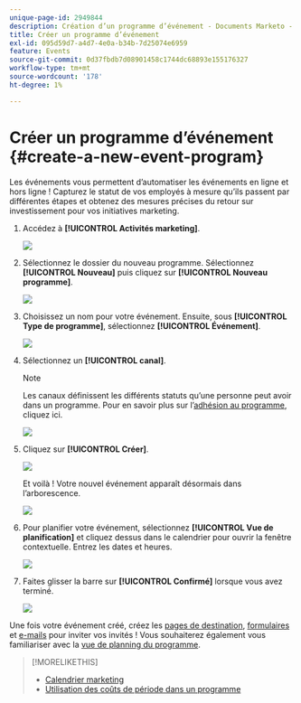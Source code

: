 ```yaml
---
unique-page-id: 2949844
description: Création d’un programme d’événement - Documents Marketo - Documentation du produit
title: Créer un programme d’événement
exl-id: 095d59d7-a4d7-4e0a-b34b-7d25074e6959
feature: Events
source-git-commit: 0d37fbdb7d08901458c1744dc68893e155176327
workflow-type: tm+mt
source-wordcount: '178'
ht-degree: 1%

---
```


# Créer un programme d’événement {#create-a-new-event-program}

Les événements vous permettent d’automatiser les événements en ligne et hors ligne ! Capturez le statut de vos employés à mesure qu’ils passent par différentes étapes et obtenez des mesures précises du retour sur investissement pour vos initiatives marketing.

1. Accédez à **[!UICONTROL Activités marketing]**.

   ![](assets/ma.png)

1. Sélectionnez le dossier du nouveau programme. Sélectionnez **[!UICONTROL Nouveau]** puis cliquez sur **[!UICONTROL Nouveau programme]**.

   ![](assets/image2015-2-26-14-3a24-3a30.png)

1. Choisissez un nom pour votre événement. Ensuite, sous **[!UICONTROL Type de programme]**, sélectionnez **[!UICONTROL Événement]**.

   ![](assets/image2015-2-26-14-3a26-3a6.png)

1. Sélectionnez un **[!UICONTROL canal]**.

   >[!NOTE]
   >
   >Les canaux définissent les différents statuts qu’une personne peut avoir dans un programme. Pour en savoir plus sur l’[adhésion au programme](/help/marketo/product-docs/core-marketo-concepts/programs/creating-programs/understanding-program-membership.md), cliquez ici.

   ![](assets/image2015-2-26-14-3a29-3a3.png)

1. Cliquez sur **[!UICONTROL Créer]**.

   ![](assets/image2015-2-26-14-3a33-3a17.png)

   Et voilà ! Votre nouvel événement apparaît désormais dans l’arborescence.

   ![](assets/image2015-2-26-14-3a34-3a33.png)

1. Pour planifier votre événement, sélectionnez **[!UICONTROL Vue de planification]** et cliquez dessus dans le calendrier pour ouvrir la fenêtre contextuelle. Entrez les dates et heures.

   ![](assets/image2016-3-25-14-3a17-3a33.png)

1. Faites glisser la barre sur **[!UICONTROL Confirmé]** lorsque vous avez terminé.

   ![](assets/image2016-3-25-14-3a18-3a13.png)

Une fois votre événement créé, créez les [pages de destination](/help/marketo/product-docs/demand-generation/landing-pages/free-form-landing-pages/create-a-free-form-landing-page.md), [formulaires](/help/marketo/product-docs/demand-generation/forms/creating-a-form/create-a-form.md) et [e-mails](/help/marketo/product-docs/email-marketing/email-programs/creating-an-email-program/create-an-email-program.md) pour inviter vos invités ! Vous souhaiterez également vous familiariser avec la [vue de planning du programme](https://docs.marketo.com/display/docs/program+schedule+view).

>[!MORELIKETHIS]
>
>* [Calendrier marketing](/help/marketo/product-docs/core-marketo-concepts/marketing-calendar/understanding-the-calendar/navigating-the-marketing-calendar.md)
>* [Utilisation des coûts de période dans un programme](/help/marketo/product-docs/core-marketo-concepts/programs/working-with-programs/using-period-costs-in-a-program.md)
